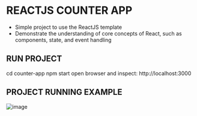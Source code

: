 # REACTJS COUNTER APP
- Simple project to use the ReactJS template
- Demonstrate the understanding of core concepts of React, such as components, state, and event handling

## RUN PROJECT
cd counter-app
npm start
open browser and inspect: http://localhost:3000

## PROJECT RUNNING EXAMPLE
![image](https://github.com/phanvuminhtrung/simple-counter-app-reactjs/assets/63788637/3416cc85-9871-467f-bb7c-34802b821a98)
